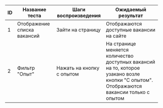 | ID             | Название теста                                                            | Шаги воспроизведения                                        | Ожидаемый результат                                                                      |
| -------------  | ---------------------------------------------------                       | ---------------------------------------------------         | ---------------------------------------------------                                      |
| 1              | Отображение списка вакансий                                               | Зайти на страницу                                           | Отображаются доступные вакансии на сайте                                                 |
| 2              | Фильтр "Опыт"                                                             | Нажать на кнопку с опытом                                   | На странице меняется количество доступных вакансий на то, которое узакано возле кнопки "С опытом". Отображаются вакансии только с опытом |
